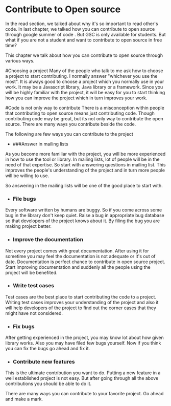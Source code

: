 # Contribute to Open source
In the read section, we talked about why it's so important to read other's code. In last chapter, we talked how you can contribute to open source through google summer of code . But GSC is only available for students. But what if you are not a student and want to contribute to open source in free time?

This chapter we talk about how you can contribute to open source through various ways.

#Choosing a project
Many of the people who talk to me ask how to choose a project to start contributing. I normally answer "whichever you use the most". It is always good to choose a project which you normally use in your work. It may be a Javascript library, Java library or a framework. Since you will be highly familiar with the project, it will be easy for you to start thinking how you can improve the project which in turn improves your work.


#Code is not only way to contribute
There is a misconception within people that contributing to open source means just contributing code. Though contributing code may be great, but its not only way to contribute the open source. There are many ways you contribute beside the code.

The following are few ways you can contribute to the project

* ###Answer in mailing lists

As you become more familiar with the  project, you will be more experienced in how to use the tool or library. In mailing lists, lot of people will be in the need of that expertise. So start with answering questions in mailing list. This improves the people's understanding of the project and in turn more people will be willing to use.

So answering in the mailing lists will be one of the good place to start with.

* ### File bugs

Every software written by humans are buggy. So if you come across some bug in the library don't keep quiet. Raise a bug in appropriate bug database so that developers of the project knows about it. By filing the bug you are making project better.

* ### Improve the documentation

Not every project comes with great documentation. After using it for sometime you may feel the documentation is not adequate or it's out of date. Documentation is perfect chance to contribute in open source project. Start improving documentation and suddenly all the people using the project will be benefited.


* ### Write test cases

Test cases are the best place to start contributing the code to a project. Writing test cases improves your understanding of the project and also it will help developers of the project to find out the corner cases that they might have not considered.

* ### Fix bugs

After getting experienced in the project, you may know lot about how given library works. Also you may have filed few bugs yourself. Now if you think you can fix the bugs go ahead and fix it.

* ### Contribute new features

This is the ultimate contribution you want to do. Putting a new feature in a well established project is not easy. But after going through all the above contributions you should be able to do it.


There are many ways you can contribute to your favorite project. Go ahead and make a mark.





